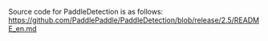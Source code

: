 
Source code for PaddleDetection is as follows: 
https://github.com/PaddlePaddle/PaddleDetection/blob/release/2.5/README_en.md

